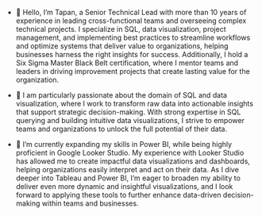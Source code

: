 - 👋 Hello, I’m Tapan, a Senior Technical Lead with more than 10 years of experience in leading cross-functional teams and overseeing complex technical projects.
  I specialize in SQL, data visualization, project management, and implementing best practices to streamline workflows and optimize systems that deliver value to organizations, helping businesses harness the right insights for success.
  Additionally, I hold a Six Sigma Master Black Belt certification, where I mentor teams and leaders in driving improvement projects that create lasting value for the organization.

- 👀 I am particularly passionate about the domain of SQL and data visualization, where I work to transform raw data into actionable insights that support strategic decision-making.
  With strong expertise in SQL querying and building intuitive data visualizations, I strive to empower teams and organizations to unlock the full potential of their data.
  
- 🌱 I’m currently expanding my skills in Power BI, while being highly proficient in Google Looker Studio.
  My experience with Looker Studio has allowed me to create impactful data visualizations and dashboards, helping organizations easily interpret and act on their data.
  As I dive deeper into Tableau and Power BI, I’m eager to broaden my ability to deliver even more dynamic and insightful visualizations, and I look forward to applying these tools to further enhance data-driven decision-making within teams and businesses.
<!---
tapandey27/tapandey27 is a ✨ special ✨ repository because its `README.md` (this file) appears on your GitHub profile.
You can click the Preview link to take a look at your changes.
--->
